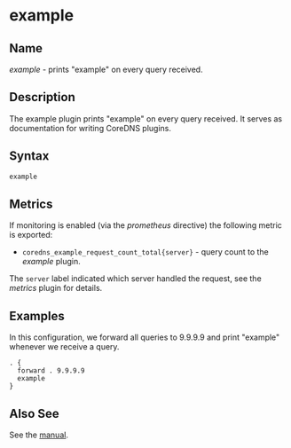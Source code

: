 # example

## Name

*example* - prints "example" on every query received.

## Description

The example plugin prints "example" on every query received. It serves as documentation for
writing CoreDNS plugins.

## Syntax

~~~ txt
example
~~~

## Metrics

If monitoring is enabled (via the *prometheus* directive) the following metric is exported:

* `coredns_example_request_count_total{server}` - query count to the *example* plugin.

The `server` label indicated which server handled the request, see the *metrics* plugin for details.

## Examples

In this configuration, we forward all queries to 9.9.9.9 and print "example" whenever we receive
a query.

``` corefile
. {
  forward . 9.9.9.9
  example
}
```

## Also See

See the [manual](https://coredns.io/manual).
